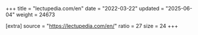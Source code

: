 +++
title = "lectupedia.com/en"
date = "2022-03-22"
updated = "2025-06-04"
weight = 24673

[extra]
source = "https://lectupedia.com/en/"
ratio = 27
size = 24
+++
